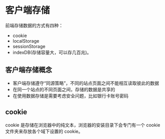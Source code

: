 # 客户端存储

前端存储数据的方式有四种：

- cookie
- localStorage
- sessionStorage
- indexDB(存储容量大，可以存几百兆)。

## 客户端存储概念

- 客户端存储遵守“同源策略”，不同的站点页面之间不能相互读取彼此的数据
- 在同一个站点的不同页面之间，存储的数据是共享的
- 在使用数据存储是需要考虑安全问题，比如银行卡账号密码

## cookie

cookie 是存储在浏览器中的纯文本，浏览器的安装目录下会专门有一个 cookie 文件夹来存放各个域下设置的 cookie。
